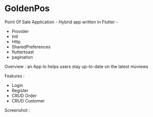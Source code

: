# GoldenPos
Point Of Sale Application - Hybrid app written in Flutter - 

- Provider
- Intl
- Http 
- SharedPreferences
- fluttertoast
- pagination

Overview : an App to helps users stay up-to-date on the latest moviews


Features :

- Login 
- Register
- CRUD Order
- CRUD Customer


Screenshot :